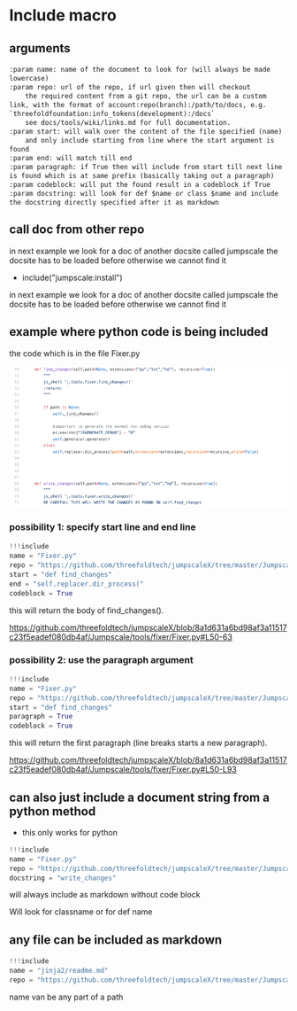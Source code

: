 # Include macro


## arguments

```
:param name: name of the document to look for (will always be made lowercase)
:param repo: url of the repo, if url given then will checkout
    the required content from a git repo, the url can be a custom link, with the format of account:repo(branch):/path/to/docs, e.g. `threefoldfoundation:info_tokens(development):/docs`
    see docs/tools/wiki/links.md for full documentation.
:param start: will walk over the content of the file specified (name)
    and only include starting from line where the start argument is found
:param end: will match till end
:param paragraph: if True then will include from start till next line is found which is at same prefix (basically taking out a paragraph)
:param codeblock: will put the found result in a codeblock if True
:param docstring: will look for def $name or class $name and include the docstring directly specified after it as markdown
```

## call doc from other repo

in next example we look for a doc of another docsite called jumpscale
the docsite has to be loaded before otherwise we cannot find it

- include("jumpscale:install")

in next example we look for a doc of another docsite called jumpscale
the docsite has to be loaded before otherwise we cannot find it

## example where python code is being included

the code which is in the file Fixer.py

![](images/code_example.png)

### possibility 1: specify start line and end line

```python
!!!include
name = "Fixer.py"
repo = "https://github.com/threefoldtech/jumpscaleX/tree/master/Jumpscale/tools/fixer"
start = "def find_changes"
end = "self.replacer.dir_process("
codeblock = True
```

this will return the body of find_changes().

https://github.com/threefoldtech/jumpscaleX/blob/8a1d631a6bd98af3a11517c23f5eadef080db4af/Jumpscale/tools/fixer/Fixer.py#L50-63

### possibility 2: use the paragraph argument

```python
!!!include
name = "Fixer.py"
repo = "https://github.com/threefoldtech/jumpscaleX/tree/master/Jumpscale/tools/fixer"
start = "def find_changes"
paragraph = True
codeblock = True
```

this will return the first paragraph (line breaks starts a new paragraph).

https://github.com/threefoldtech/jumpscaleX/blob/8a1d631a6bd98af3a11517c23f5eadef080db4af/Jumpscale/tools/fixer/Fixer.py#L50-L93

## can also just include a document string from a python method

- this only works for python

```python
!!!include
name = "Fixer.py"
repo = "https://github.com/threefoldtech/jumpscaleX/tree/master/Jumpscale/tools/fixer"
docstring = "write_changes"
```
will always include as markdown without code block

Will look for classname or for def name

## any file can be included as markdown

```python
!!!include
name = "jinja2/readme.md"
repo = "https://github.com/threefoldtech/jumpscaleX/tree/master/Jumpscale/"
```

name van be any part of a path





